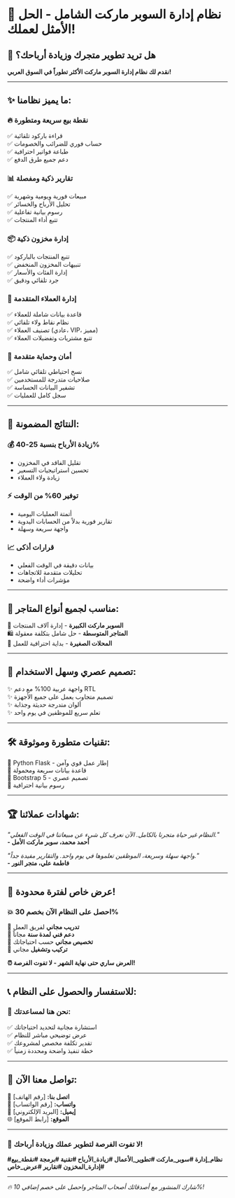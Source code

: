 # 🏪 نظام إدارة السوبر ماركت الشامل - الحل الأمثل لعملك!

## 🚀 هل تريد تطوير متجرك وزيادة أرباحك؟

**نقدم لك نظام إدارة السوبر ماركت الأكثر تطوراً في السوق العربي!**

---

## ✨ ما يميز نظامنا:

### 🔥 **نقطة بيع سريعة ومتطورة**
✅ قراءة باركود تلقائية  
✅ حساب فوري للضرائب والخصومات  
✅ طباعة فواتير احترافية  
✅ دعم جميع طرق الدفع  

### 📊 **تقارير ذكية ومفصلة**
✅ مبيعات فورية ويومية وشهرية  
✅ تحليل الأرباح والخسائر  
✅ رسوم بيانية تفاعلية  
✅ تتبع أداء المنتجات  

### 📦 **إدارة مخزون ذكية**
✅ تتبع المنتجات بالباركود  
✅ تنبيهات المخزون المنخفض  
✅ إدارة الفئات والأسعار  
✅ جرد تلقائي ودقيق  

### 👥 **إدارة العملاء المتقدمة**
✅ قاعدة بيانات شاملة للعملاء  
✅ نظام نقاط ولاء تلقائي  
✅ تصنيف العملاء (عادي، VIP، مميز)  
✅ تتبع مشتريات وتفضيلات العملاء  

### 🔐 **أمان وحماية متقدمة**
✅ نسخ احتياطي تلقائي شامل  
✅ صلاحيات متدرجة للمستخدمين  
✅ تشفير البيانات الحساسة  
✅ سجل كامل للعمليات  

---

## 🎯 **النتائج المضمونة:**

### 💰 **زيادة الأرباح بنسبة 25-40%**
- تقليل الفاقد في المخزون
- تحسين استراتيجيات التسعير
- زيادة ولاء العملاء

### ⚡ **توفير 60% من الوقت**
- أتمتة العمليات اليومية
- تقارير فورية بدلاً من الحسابات اليدوية
- واجهة سريعة وسهلة

### 📈 **قرارات أذكى**
- بيانات دقيقة في الوقت الفعلي
- تحليلات متقدمة للاتجاهات
- مؤشرات أداء واضحة

---

## 🌟 **مناسب لجميع أنواع المتاجر:**

🏪 **السوبر ماركت الكبيرة** - إدارة آلاف المنتجات  
🛍️ **المتاجر المتوسطة** - حل شامل بتكلفة معقولة  
🏬 **المحلات الصغيرة** - بداية احترافية للعمل  

---

## 🎨 **تصميم عصري وسهل الاستخدام:**

✨ واجهة عربية 100% مع دعم RTL  
✨ تصميم متجاوب يعمل على جميع الأجهزة  
✨ ألوان متدرجة حديثة وجذابة  
✨ تعلم سريع للموظفين في يوم واحد  

---

## 🛠️ **تقنيات متطورة وموثوقة:**

🔧 Python Flask - إطار عمل قوي وآمن  
🔧 قاعدة بيانات سريعة ومحمولة  
🔧 Bootstrap 5 - تصميم عصري  
🔧 رسوم بيانية احترافية  

---

## 🏆 **شهادات عملائنا:**

*"النظام غير حياة متجرنا بالكامل. الآن نعرف كل شيء عن مبيعاتنا في الوقت الفعلي."*  
**- أحمد محمد، سوبر ماركت الأمل**

*"واجهة سهلة وسريعة، الموظفين تعلموها في يوم واحد. والتقارير مفيدة جداً."*  
**- فاطمة علي، متجر النور**

---

## 🎉 **عرض خاص لفترة محدودة!**

### 💥 **احصل على النظام الآن بخصم 30%**

🎁 **تدريب مجاني** لفريق العمل  
🎁 **دعم فني لمدة سنة** مجاناً  
🎁 **تخصيص مجاني** حسب احتياجاتك  
🎁 **تركيب وتشغيل** مجاني  

**⏰ العرض ساري حتى نهاية الشهر - لا تفوت الفرصة!**

---

## 📞 **للاستفسار والحصول على النظام:**

### 🤝 **نحن هنا لمساعدتك:**
✅ استشارة مجانية لتحديد احتياجاتك  
✅ عرض توضيحي مباشر للنظام  
✅ تقدير تكلفة مخصص لمشروعك  
✅ خطة تنفيذ واضحة ومحددة زمنياً  

---

## 📧 **تواصل معنا الآن:**

📱 **اتصل بنا:** [رقم الهاتف]  
💬 **واتساب:** [رقم الواتساب]  
📧 **إيميل:** [البريد الإلكتروني]  
🌐 **الموقع:** [رابط الموقع]  

---

### 🚀 **لا تفوت الفرصة لتطوير عملك وزيادة أرباحك!**

**#نظام_إدارة #سوبر_ماركت #تطوير_الأعمال #زيادة_الأرباح #تقنية #برمجة #نقطة_بيع #إدارة_المخزون #تقارير #عرض_خاص**

---

*🔥 شارك المنشور مع أصدقائك أصحاب المتاجر واحصل على خصم إضافي 10%!*
